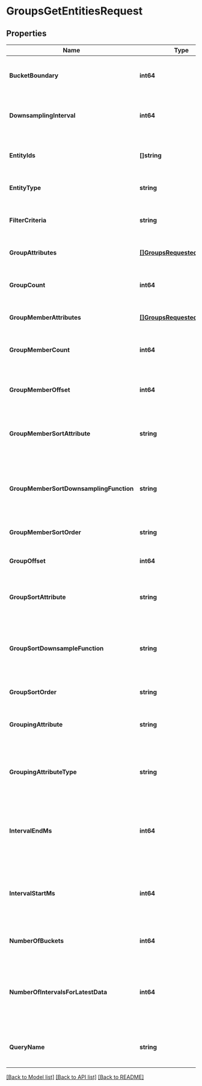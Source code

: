 # GroupsGetEntitiesRequest

## Properties
Name | Type | Description | Notes
------------ | ------------- | ------------- | -------------
**BucketBoundary** | **int64** | For grouping, the boundary to snap to when grouping. | [optional] [default to null]
**DownsamplingInterval** | **int64** | Downsampling interval to apply to query if override is desired.  | [optional] [default to null]
**EntityIds** | **[]string** | A set of entities that the request will be scoped to. | [optional] [default to null]
**EntityType** | **string** | The entity type that will be requested. | [default to null]
**FilterCriteria** | **string** | FIQL filter criteria that will be used to filter the returned data.  | [optional] [default to null]
**GroupAttributes** | [**[]GroupsRequestedAttribute**](groups_requested_attribute.md) |  | [optional] [default to null]
**GroupCount** | **int64** | The maximum number of groups to return in the result. | [optional] [default to null]
**GroupMemberAttributes** | [**[]GroupsRequestedAttribute**](groups_requested_attribute.md) |  | [optional] [default to null]
**GroupMemberCount** | **int64** | The maximum number of members to return per group. | [optional] [default to null]
**GroupMemberOffset** | **int64** | The offset into the total member set to return per group. | [optional] [default to null]
**GroupMemberSortAttribute** | **string** | The name of the attribute that will be used to sort group members.  | [optional] [default to null]
**GroupMemberSortDownsamplingFunction** | **string** | Downsampling function to take time series data and resolve to one value for sorting purposes.  | [optional] [default to null]
**GroupMemberSortOrder** | **string** | Sort order for entities and entity groups. | [optional] [default to null]
**GroupOffset** | **int64** | The offset into the total set of groups to return. | [optional] [default to null]
**GroupSortAttribute** | **string** | The name of the attribute that will be used to sort groups.  | [optional] [default to null]
**GroupSortDownsampleFunction** | **string** | Downsampling function to take time series data and resolve to one value for sorting purposes.  | [optional] [default to null]
**GroupSortOrder** | **string** | Sort order for entities and entity groups. | [optional] [default to null]
**GroupingAttribute** | **string** | Attribute that will be used to perform a group-by if needed.  | [optional] [default to null]
**GroupingAttributeType** | **string** | The type of an attribute being used for grouping - may be continuous or discrete.  | [optional] [default to null]
**IntervalEndMs** | **int64** | For a time-series query, the end of the interval since the epoch in ms. Default is latest value only.  | [optional] [default to 0]
**IntervalStartMs** | **int64** | For a time-series query, the start of the interval since the epoch in ms. Default is latest value only.  | [optional] [default to 0]
**NumberOfBuckets** | **int64** | For grouping, how many groups to return. | [optional] [default to null]
**NumberOfIntervalsForLatestData** | **int64** | When retrieving latest values, how far back to look as a multiple of the downsampling interval for the metric.  | [optional] [default to null]
**QueryName** | **string** | A custom name to use for tagging the query when debugging. | [optional] [default to null]

[[Back to Model list]](../README.md#documentation-for-models) [[Back to API list]](../README.md#documentation-for-api-endpoints) [[Back to README]](../README.md)


